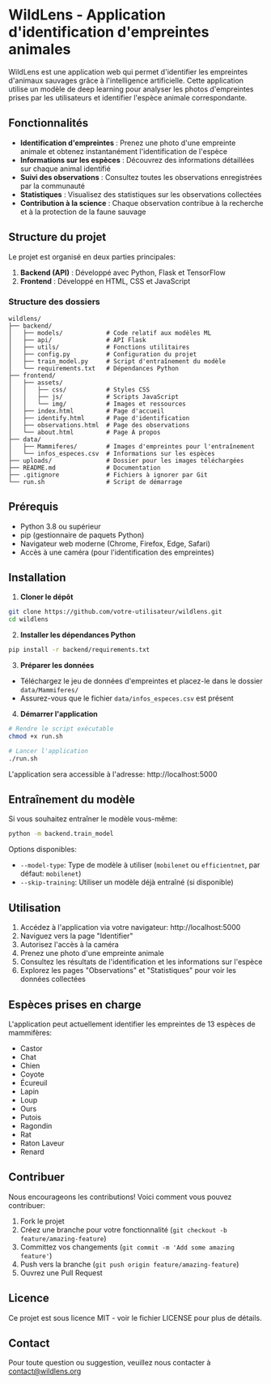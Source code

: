 # WildLens - Application d'identification d'empreintes animales

WildLens est une application web qui permet d'identifier les empreintes d'animaux sauvages grâce à l'intelligence artificielle. Cette application utilise un modèle de deep learning pour analyser les photos d'empreintes prises par les utilisateurs et identifier l'espèce animale correspondante.

## Fonctionnalités

- **Identification d'empreintes** : Prenez une photo d'une empreinte animale et obtenez instantanément l'identification de l'espèce
- **Informations sur les espèces** : Découvrez des informations détaillées sur chaque animal identifié
- **Suivi des observations** : Consultez toutes les observations enregistrées par la communauté
- **Statistiques** : Visualisez des statistiques sur les observations collectées
- **Contribution à la science** : Chaque observation contribue à la recherche et à la protection de la faune sauvage

## Structure du projet

Le projet est organisé en deux parties principales:

1. **Backend (API)** : Développé avec Python, Flask et TensorFlow
2. **Frontend** : Développé en HTML, CSS et JavaScript

### Structure des dossiers

```
wildlens/
├── backend/
│   ├── models/            # Code relatif aux modèles ML
│   ├── api/               # API Flask
│   ├── utils/             # Fonctions utilitaires
│   ├── config.py          # Configuration du projet
│   ├── train_model.py     # Script d'entraînement du modèle
│   └── requirements.txt   # Dépendances Python
├── frontend/
│   ├── assets/
│   │   ├── css/           # Styles CSS
│   │   ├── js/            # Scripts JavaScript
│   │   └── img/           # Images et ressources
│   ├── index.html         # Page d'accueil
│   ├── identify.html      # Page d'identification
│   ├── observations.html  # Page des observations
│   └── about.html         # Page À propos
├── data/
│   ├── Mammiferes/        # Images d'empreintes pour l'entraînement
│   └── infos_especes.csv  # Informations sur les espèces
├── uploads/               # Dossier pour les images téléchargées
├── README.md              # Documentation
├── .gitignore             # Fichiers à ignorer par Git
└── run.sh                 # Script de démarrage
```

## Prérequis

- Python 3.8 ou supérieur
- pip (gestionnaire de paquets Python)
- Navigateur web moderne (Chrome, Firefox, Edge, Safari)
- Accès à une caméra (pour l'identification des empreintes)

## Installation

1. **Cloner le dépôt**

```bash
git clone https://github.com/votre-utilisateur/wildlens.git
cd wildlens
```

2. **Installer les dépendances Python**

```bash
pip install -r backend/requirements.txt
```

3. **Préparer les données**

- Téléchargez le jeu de données d'empreintes et placez-le dans le dossier `data/Mammiferes/`
- Assurez-vous que le fichier `data/infos_especes.csv` est présent

4. **Démarrer l'application**

```bash
# Rendre le script exécutable
chmod +x run.sh

# Lancer l'application
./run.sh
```

L'application sera accessible à l'adresse: http://localhost:5000

## Entraînement du modèle

Si vous souhaitez entraîner le modèle vous-même:

```bash
python -m backend.train_model
```

Options disponibles:
- `--model-type`: Type de modèle à utiliser (`mobilenet` ou `efficientnet`, par défaut: `mobilenet`)
- `--skip-training`: Utiliser un modèle déjà entraîné (si disponible)

## Utilisation

1. Accédez à l'application via votre navigateur: http://localhost:5000
2. Naviguez vers la page "Identifier"
3. Autorisez l'accès à la caméra
4. Prenez une photo d'une empreinte animale
5. Consultez les résultats de l'identification et les informations sur l'espèce
6. Explorez les pages "Observations" et "Statistiques" pour voir les données collectées

## Espèces prises en charge

L'application peut actuellement identifier les empreintes de 13 espèces de mammifères:

- Castor
- Chat
- Chien
- Coyote
- Écureuil
- Lapin
- Loup
- Ours
- Putois
- Ragondin
- Rat
- Raton Laveur
- Renard

## Contribuer

Nous encourageons les contributions! Voici comment vous pouvez contribuer:

1. Fork le projet
2. Créez une branche pour votre fonctionnalité (`git checkout -b feature/amazing-feature`)
3. Committez vos changements (`git commit -m 'Add some amazing feature'`)
4. Push vers la branche (`git push origin feature/amazing-feature`)
5. Ouvrez une Pull Request

## Licence

Ce projet est sous licence MIT - voir le fichier LICENSE pour plus de détails.

## Contact

Pour toute question ou suggestion, veuillez nous contacter à contact@wildlens.org